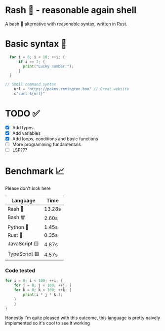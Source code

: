 # Rash 🦀 - reasonable again shell

A bash 🐚 alternative with reasonable syntax, written in Rust.

# Basic syntax 📜
```go
  for i = 0; i < 10; ++i; {
      if i == 7; {
        print("Lucky number!");
      }
  }
```
```go 
// Shell command syntax
    url = "https://pokey.remington.boo" // Great website 
    c"curl ${url}"
```

# TODO ✅
- [x] Add types
- [x] Add variables
- [x] Add loops, conditions and basic functions
- [ ] More programming fundamentals
- [ ] LSP???

# Benchmark 📈

Please don't look here

| Language     | Time      |
|--------------|-----------|
| Rash 🚀      | 13.28s    |
| Bash 🗑️      | 2.60s     |
| Python 🐍    | 1.45s     |
| Rust 🦀      | 0.35s     |
| JavaScript 🟨| 4.87s     |
| TypeScript 🟦| 4.57s     |

### Code tested

```go
for i = 0; i < 100; ++i; {
    for j = 0; j < 100; ++j; {
	for k = 0; k < 100; ++k; {
		print(i * j * k;);
	}
    }
}
```

Honestly I'm quite pleased with this outcome, this language is pretty naively implemented so it's cool to see it working
